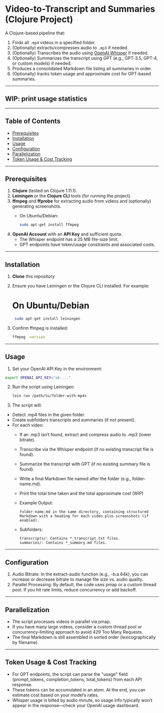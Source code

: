 # Video-to-Transcript and Summaries (Clojure Project)

A Clojure-based pipeline that:
1. Finds all `.mp4` videos in a specified folder.
2. (Optionally) extracts/compresses audio to `.mp3` if needed.
3. (Optionally) Transcribes the audio using [OpenAI Whisper](https://platform.openai.com/docs/api-reference/audio) if needed.
4. (Optionally) Summarizes the transcript using GPT (e.g., GPT-3.5, GPT-4, or custom models) if needed.
5. Produces a consolidated Markdown file listing all summaries in order.
6. (Optionally) tracks token usage and approximate cost for GPT-based summaries.

---

## WIP: print usage statistics

---

## Table of Contents

- [Prerequisites](#prerequisites)
- [Installation](#installation)
- [Usage](#usage)
- [Configuration](#configuration)
- [Parallelization](#parallelization)
- [Token Usage \& Cost Tracking](#token-usage--cost-tracking)

---

## Prerequisites

1. **Clojure** (tested on Clojure 1.11.1).
2. **Leiningen** or the **Clojure CLI** tools (for running the project).
3. **ffmpeg** and **ffprobe** for extracting audio from videos and (optionally) generating screenshots.
   - On Ubuntu/Debian:
     
     ```bash
     sudo apt-get install ffmpeg
     ```
4. **OpenAI Account** with an **API Key** and sufficient quota.
   - The Whisper endpoint has a 25 MB file-size limit.
   - GPT endpoints have token/usage constraints and associated costs.

---

## Installation

1. **Clone** this repository
2. Ensure you have Leiningen or the Clojure CLI installed. For example:
   # On Ubuntu/Debian
   
   ```bash
    sudo apt-get install leiningen
   ```
4. Confirm ffmpeg is installed:
   
   ```bash
   ffmpeg -version
   ```

---

## Usage

1. Set your OpenAI API Key in the environment:
   
  ```bash
  export OPENAI_API_KEY="sk-..."
  ```
2. Run the script using Leiningen:
   
   ```bash
   lein run /path/to/folder-with-mp4s
   ```
4. The script will:
- Detect .mp4 files in the given folder.
- Create subfolders transcripts and summaries (if not present).
- For each video:
  - If an .mp3 isn’t found, extract and compress audio to .mp3 (lower bitrate).
  - Transcribe via the Whisper endpoint (if no existing transcript file is found).
  - Summarize the transcript with GPT (if no existing summary file is found).
  - Write a final Markdown file named after the folder (e.g., folder-name.md).
  - Print the total time taken and the total approximate cost (WIP)
  - Example Output:
    
    ```
    folder-name.md in the same directory, containing structured Markdown with a heading for each video plus screenshots (if enabled).
    ```
  - Subfolders:
    
    ```
    transcripts/: Contains *_transcript.txt files.
    summaries/: Contains *_summary.md files.
    ```
---

## Configuration
1. Audio Bitrate: In the extract-audio function (e.g., -b:a 64k), you can increase or decrease bitrate to manage file size vs. audio quality.
2. Parallel Processing: By default, the code uses pmap or a custom thread pool. If you hit rate limits, reduce concurrency or add backoff.

---

## Parallelization

- The script processes videos in parallel via pmap.
- If you have many large videos, consider a custom thread pool or concurrency-limiting approach to avoid 429 Too Many Requests.
- The final Markdown is still assembled in sorted order (lexicographically by filename).

---

## Token Usage & Cost Tracking
- For GPT endpoints, the script can parse the "usage" field (prompt_tokens, completion_tokens, total_tokens) from each API response.
- These tokens can be accumulated in an atom. At the end, you can estimate cost based on your model’s rates.
- Whisper usage is billed by audio minute, so usage info typically won’t appear in the response—check your OpenAI usage dashboard.




